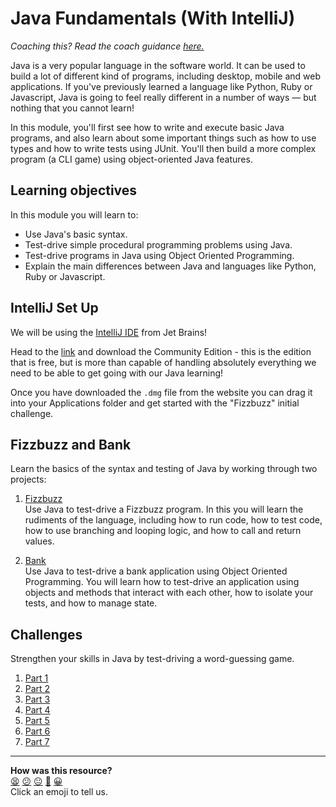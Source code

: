 # Java Fundamentals (With IntelliJ)

_Coaching this? Read the coach guidance
[here.](https://github.com/makersacademy/slug/blob/main/materials/universe/language_intros/challenges/java_fundamentals_with_intellij/README.ed.md)_

Java is a very popular language in the software world. It can be used to build a lot of different kind of programs, including desktop, mobile and web applications. If you've previously learned a language like Python, Ruby or Javascript, Java is going to feel really different in a number of ways — but nothing that you cannot learn!

In this module, you'll first see how to write and execute basic Java programs, and also learn about some important things such as how to use types and how to write tests using JUnit. You'll then build a more complex program (a CLI game) using object-oriented Java features.

## Learning objectives

In this module you will learn to:

* Use Java's basic syntax.
* Test-drive simple procedural programming problems using Java.
* Test-drive programs in Java using Object Oriented Programming.
* Explain the main differences between Java and languages like Python, Ruby or Javascript.


## IntelliJ Set Up

We will be using the [IntelliJ IDE](https://www.jetbrains.com/idea/) from Jet Brains! 

Head to the [link](https://www.jetbrains.com/idea/download/#section=mac) and download the Community Edition - this is the edition that is free, but is more than capable of handling absolutely everything we need to be able to get going with our Java learning!

Once you have downloaded the `.dmg` file from the website you can drag it into your Applications folder and get started with the "Fizzbuzz" initial challenge.

## Fizzbuzz and Bank

Learn the basics of the syntax and testing of Java by working through two projects:

1. [Fizzbuzz](fizzbuzz_and_bank/01_fizzbuzz.md)  
   Use Java to test-drive a Fizzbuzz program. In this you will learn the
   rudiments of the language, including how to run code, how to test code, how
   to use branching and looping logic, and how to call and return values.

2. [Bank](fizzbuzz_and_bank/02_bank.md)  
   Use Java to test-drive a bank application using Object Oriented Programming.
   You will learn how to test-drive an application using objects and methods
   that interact with each other, how to isolate your tests, and how to manage
   state.

## Challenges

Strengthen your skills in Java by test-driving a word-guessing game.

1. [Part 1](./main/01_challenge_game.md)
2. [Part 2](./main/02_challenge_word_chooser.md)
3. [Part 3](./main/03_challenge_player_guess.md)
4. [Part 4](./main/04_challenge_guessed_letters.md)
5. [Part 5](./main/05_challenge_game_over.md)
6. [Part 6](./main/06_challenge_view.md)
7. [Part 7](./main/07_challenge_multiplayer.md)


<!-- BEGIN GENERATED SECTION DO NOT EDIT -->

---

**How was this resource?**  
[😫](https://airtable.com/shrUJ3t7KLMqVRFKR?prefill_Repository=makersacademy%2Fjava-fundamentals-with-intellij&prefill_File=out%2Fproduction%2Fjava_fundamentals_with_intellij%2FREADME.md&prefill_Sentiment=😫) [😕](https://airtable.com/shrUJ3t7KLMqVRFKR?prefill_Repository=makersacademy%2Fjava-fundamentals-with-intellij&prefill_File=out%2Fproduction%2Fjava_fundamentals_with_intellij%2FREADME.md&prefill_Sentiment=😕) [😐](https://airtable.com/shrUJ3t7KLMqVRFKR?prefill_Repository=makersacademy%2Fjava-fundamentals-with-intellij&prefill_File=out%2Fproduction%2Fjava_fundamentals_with_intellij%2FREADME.md&prefill_Sentiment=😐) [🙂](https://airtable.com/shrUJ3t7KLMqVRFKR?prefill_Repository=makersacademy%2Fjava-fundamentals-with-intellij&prefill_File=out%2Fproduction%2Fjava_fundamentals_with_intellij%2FREADME.md&prefill_Sentiment=🙂) [😀](https://airtable.com/shrUJ3t7KLMqVRFKR?prefill_Repository=makersacademy%2Fjava-fundamentals-with-intellij&prefill_File=out%2Fproduction%2Fjava_fundamentals_with_intellij%2FREADME.md&prefill_Sentiment=😀)  
Click an emoji to tell us.

<!-- END GENERATED SECTION DO NOT EDIT -->
